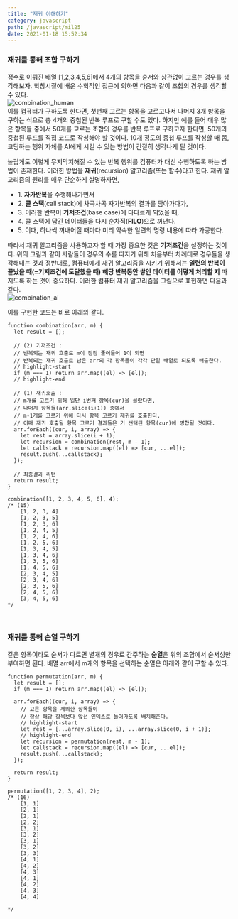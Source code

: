 ```yaml
---
title: "재귀 이해하기"
category: javascript
path: /javascript/mil25
date: 2021-01-18 15:52:34
---
```


### 재귀를 통해 조합 구하기

정수로 이뤄진 배열 [1,2,3,4,5,6]에서 4개의 항목을 순서와 상관없이 고르는 경우를 생각해보자. 학창시절에 배운 수학적인 접근에 의하면 다음과 같이 조합의 경우를 생각할 수 있다.  
![combination_human](https://user-images.githubusercontent.com/67884699/105319033-9e94a400-5c07-11eb-98be-aad598111fc6.jpg)  
이를 컴퓨터가 구하도록 한다면, 첫번째 고르는 항목을 고르고나서 나머지 3개 항목을 구하는 식으로 총 4개의 중첩된 반복 루프로 구할 수도 있다. 하지만 예를 들어 매우 많은 항목들 중에서 50개를 고르는 조합의 경우를 반복 루프로 구하고자 한다면, 50개의 중첩된 루프를 직접 코드로 작성해야 할 것이다. 10개 정도의 중첩 루프를 작성할 때 쯤, 코딩하는 행위 자체를 AI에게 시킬 수 있는 방법이 간절히 생각나게 될 것이다.

놀랍게도 이렇게 무지막지해질 수 있는 반복 행위를 컴퓨터가 대신 수행하도록 하는 방법이 존재한다. 이러한 방법을 **재귀**(recursion) 알고리즘(또는 함수)라고 한다. 재귀 알고리즘의 원리를 매우 단순하게 설명하자면,

- 1\. **자가반복**을 수행해나가면서
- 2\. **콜 스택**(call stack)에 차곡차곡 자가반복의 결과를 담아가다가,
- 3\. 이러한 반복이 **기저조건**(base case)에 다다르게 되었을 때,
- 4\. 콜 스택에 담긴 데이터들을 다시 순차적(**FILO**)으로 꺼낸다.
- 5\. 이때, 하나씩 꺼내어질 때마다 미리 약속한 일련의 명령 내용에 따라 가공한다.

따라서 재귀 알고리즘을 사용하고자 할 때 가장 중요한 것은 **기저조건**을 설정하는 것이다. 위의 그림과 같이 사람들이 경우의 수를 따지기 위해 처음부터 차례대로 경우들을 생각해내는 것과 정반대로, 컴퓨터에게 재귀 알고리즘을 시키기 위해서는 **일련의 반복이 끝났을 때(=기저조건에 도달했을 때) 해당 반복동안 쌓인 데이터를 어떻게 처리할 지** 따지도록 하는 것이 중요하다. 이러한 컴퓨터 재귀 알고리즘을 그림으로 표현하면 다음과 같다.  
![combination_ai](https://user-images.githubusercontent.com/67884699/105333327-eec83200-5c18-11eb-95bf-1e1be6ea5f23.jpg)

이를 구현한 코드는 바로 아래와 같다.

```jsx{numberLines: true}
function combination(arr, m) {
  let result = [];

  // (2) 기저조건 :
  // 반복되는 재귀 호출로 m이 점점 줄어들어 1이 되면
  // 반복되는 재귀 호출로 남은 arr의 각 항목들이 각각 단일 배열로 되도록 배출한다.
  // highlight-start
  if (m === 1) return arr.map((el) => [el]);
  // highlight-end

  // (1) 재귀호출 :
  // m개를 고르기 위해 일단 i번째 항목(cur)을 골랐다면,
  // 나머지 항목들(arr.slice(i+1)) 중에서
  // m-1개를 고르기 위해 다시 항목 고르기 재귀를 호출한다.
  // 이때 재귀 호출될 항목 고르기 결과들은 기 선택된 항목(cur)에 병합될 것이다.
  arr.forEach((cur, i, array) => {
    let rest = array.slice(i + 1);
    let recursion = combination(rest, m - 1);
    let callstack = recursion.map((el) => [cur, ...el]);
    result.push(...callstack);
  });

  // 최종결과 리턴
  return result;
}

combination([1, 2, 3, 4, 5, 6], 4);
/* (15)
    [1, 2, 3, 4]
    [1, 2, 3, 5]
    [1, 2, 3, 6]
    [1, 2, 4, 5]
    [1, 2, 4, 6]
    [1, 2, 5, 6]
    [1, 3, 4, 5]
    [1, 3, 4, 6]
    [1, 3, 5, 6]
    [1, 4, 5, 6]
    [2, 3, 4, 5]
    [2, 3, 4, 6]
    [2, 3, 5, 6]
    [2, 4, 5, 6]
    [3, 4, 5, 6]
*/
```

<br />

### 재귀를 통해 순열 구하기

같은 항목이라도 순서가 다르면 별개의 경우로 간주하는 **순열**은 위의 조합에서 순서성만 부여하면 된다. 배열 arr에서 m개의 항목을 선택하는 순열은 아래와 같이 구할 수 있다.

```jsx{numberLines:true}
function permutation(arr, m) {
  let result = [];
  if (m === 1) return arr.map((el) => [el]);

  arr.forEach((cur, i, array) => {
    // 고른 항목을 제외한 항목들이
    // 항상 해당 항목보다 앞선 인덱스로 들어가도록 배치해준다.
    // highlight-start
    let rest = [...array.slice(0, i), ...array.slice(0, i + 1)];
    // highlight-end
    let recursion = permutation(rest, m - 1);
    let callstack = recursion.map((el) => [cur, ...el]);
    result.push(...callstack);
  });

  return result;
}

permutation([1, 2, 3, 4], 2);
/* (16)
    [1, 1]
    [2, 1]
    [2, 1]
    [2, 2]
    [3, 1]
    [3, 2]
    [3, 1]
    [3, 2]
    [3, 3]
    [4, 1]
    [4, 2]
    [4, 3]
    [4, 1]
    [4, 2]
    [4, 3]
    [4, 4]

*/
```
